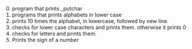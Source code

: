 0. program that prints _putchar 
1. programs that prints alphabets in lower case
2.  prints 10 times the alphabet, in lowercase, followed by new line.
3. checks for lower case characters and prints them. otherwise it prints 0
4. checks for letters and prints them.
5. Prints the sign of a number 
